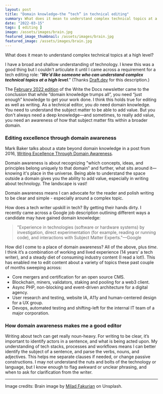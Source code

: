 ```yaml
---
layout: post
title: "Domain knowledge—the “tech” in technical editing"
summary: What does it mean to understand complex technical topics at a high level?
date: "2022-03-15"
tags: [ editing ]
image: /assets/images/brain.jpg
featured_image_thumbnail: /assets/images/brain.jpg
featured_image: /assets/images/brain.jpg
---
```


What does it mean to understand complex technical topics at a high level? 

I have a broad and shallow understanding of technology. I knew this was a good thing but I couldn't articulate it until I came across a 
requirement for a tech editing role: “**_We'd like someone who can understand complex technical topics at a high level_**.” (Thanks [Draft.dev](https://github.com/draftdev/jobs/blob/main/editor.md) for this description.) 

The [February 2022 edition](https://www.writethedocs.org/blog/newsletter-february-2022/) of the Write the Docs newsletter came to the conclusion that while “domain knowledge trumps all”, you need “just enough” 
knowledge to get your work done. I think this holds true for editing as well as writing. As a technical editor, you _do_ need domain knowledge. You need to understand the subject matter to be 
able to add value. But you don't always need a deep knowledge—and sometimes, to really add value, you need an awareness of how that subject matter fits within a broader domain.


### Editing excellence through domain awareness

Mark Baker talks about a state beyond domain knowledge in a post from 2016, 
[Writing Excellence Through Domain Awareness](http://everypageispageone.com/2016/04/29/writing-excellence-through-domain-awareness/).

Domain awareness is about recognizing "which concepts, ideas, and principles belong uniquely to that domain" and further, what sits around it—knowing it's place in 
the universe. Being able to understand the space outside a domain gives you the ability to add value, especially in writing about technology. The landscape is vast!

Domain awareness means I can advocate for the reader and polish writing to be clear and simple - especially around a complex topic.

How does a tech writer upskill in tech? By getting their hands dirty. I recently came across a Google job description outlining different ways a candidate may have gained domain knowledge:  

> "Experience in technologies (software or hardware systems) by investigation, direct experimentation (for example, 
> reading or running code), and interactions with Subject Matter Experts."—Google

How did I come to a place of domain awareness? All of the above, plus _time_. I think it’s a combination of working and lived experience (14 years’ a tech writer), and a steady diet of 
consuming industry content (I read a lot!). This has enabled me to edit content about a variety of topics these past couple of months sweeping across:  

* Core mergers and certification for an open source CMS.
* Blockchain, miners, validators, staking and pooling for a web3 client.
* Async PHP, non-blocking and event-driven architecture for a digital agency.
* User research and testing, website IA, A11y and human-centered design for a UX group.
* Devops, automated testing and shifting-left for the internal IT team of a major corporation.


### How domain awareness makes me a good editor

Writing about tech can get really noun-heavy. For writing to be clear, it’s important to identify actors in a sentence, and what is being acted upon. My understanding 
of tech stacks, processes and workflows means I can better identify the subject of a sentence, and parse the verbs, nouns, and adjectives. This helps me separate 
clauses if needed, or change passive constructions. I may not understand the nuts and bolts of the technology or language, but I know enough to flag
awkward or unclear phrasing, and when to ask for clarification from the writer. 


---

Image credits: Brain image by [Milad Fakurian](https://unsplash.com/photos/58Z17lnVS4U) on Unsplash.
